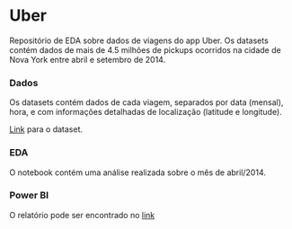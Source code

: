 # Uber

Repositório de EDA sobre dados de viagens do app Uber. Os datasets contém dados de mais de 4.5 milhões de pickups ocorridos na cidade de Nova York entre abril e setembro de 2014.

### Dados
Os datasets contém dados de cada viagem, separados por data (mensal), hora, e com informações detalhadas de localização (latitude e longitude).

[Link](https://www.kaggle.com/fivethirtyeight/uber-pickups-in-new-york-city) para o dataset.

### EDA

O notebook contém uma análise realizada sobre o mês de abril/2014.

### Power BI

O relatório pode ser encontrado no [link](https://app.powerbi.com/view?r=eyJrIjoiMjRkOTMxNWQtMzk1OS00MGZmLWFlODktZjM5MzRmMTJjNzA0IiwidCI6IjdlOTNlMjg2LWIyOWEtNDQ1NC1hNDFhLWU4NDE5ZWM5ZGViNSJ9&pageName=ReportSection)
